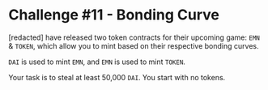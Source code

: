 # Challenge #11 - Bonding Curve

[redacted] have released two token contracts for their upcoming game:
`EMN` & `TOKEN`, which allow you to mint based on their respective bonding curves.

`DAI` is used to mint `EMN`, and `EMN` is used to mint `TOKEN`.

Your task is to steal at least 50,000 `DAI`.
You start with no tokens.
